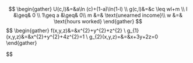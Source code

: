 $$
\begin{gather}
U(c,l)&=&a\ln (c)+(1-a)\ln(1-l) \\
g(c,l)&=&c \leq wl+m \\
l &\geq& 0 \\
1\geq a &\geq& 0\\
m &=& \text{unearned income}\\
w &=& \text{hours worked}
\end{gather}
$$
$$
\begin{gather}
f(x,y,z)&=&x^{2}+y^{2}+z^{2} \\
g_{1}(x,y,z)&=&x^{2}+y^{2}+4z^{2}=1 \\
g_{2}(x,y,z)=&=&x+3y+2z=0
\end{gather}

$$

